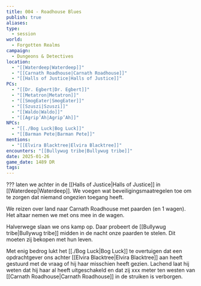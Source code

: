 ```yaml
---
title: 004 - Roadhouse Blues
publish: true
aliases: 
type:
  - session
world:
  - Forgotten Realms
campaign:
  - Dungeons & Detectives
location:
  - "[[Waterdeep|Waterdeep]]"
  - "[[Carnath Roadhouse|Carnath Roadhouse]]"
  - "[[Halls of Justice|Halls of Justice]]"
PCs:
  - "[[Dr. Egbert|Dr. Egbert]]"
  - "[[Metatron|Metatron]]"
  - "[[SmogEater|SmogEater]]"
  - "[[Szuszi|Szuszi]]"
  - "[[Waldo|Waldo]]"
  - "[[Agrip’Ah|Agrip’Ah]]"
NPCs:
  - "[[./Bog Luck|Bog Luck]]"
  - "[[Barman Pete|Barman Pete]]"
mentions:
  - "[[Elvira Blacktree|Elvira Blacktree]]"
encounters: "[[Bullywug tribe|Bullywug tribe]]"
date: 2025-01-26
game_date: 1489 DR
tags: 
---
```


??? laten we achter in de [[Halls of Justice|Halls of Justice]] in [[Waterdeep|Waterdeep]]. We voegen wat beveiligingsmaatregelen toe om te zorgen dat niemand ongezien toegang heeft.

We reizen over land naar Carnath Roadhouse met paarden (en 1 wagen). Het altaar nemen we met ons mee in de wagen. 

Halverwege slaan we ons kamp op. Daar probeert de [[Bullywug tribe|Bullywug tribe]] midden in de nacht onze paarden te stelen. Dit moeten zij bekopen met hun leven.

Met enig bedrog lukt het [[./Bog Luck|Bog Luck]] te overtuigen dat een opdrachtgever ons achter [[Elvira Blacktree|Elvira Blacktree]] aan heeft gestuurd met de vraag of hij haar misschien heeft gezien. Lachend laat hij weten dat hij haar al heeft uitgeschakeld en dat zij xxx meter ten westen van [[Carnath Roadhouse|Carnath Roadhouse]] in de struiken is verborgen. 